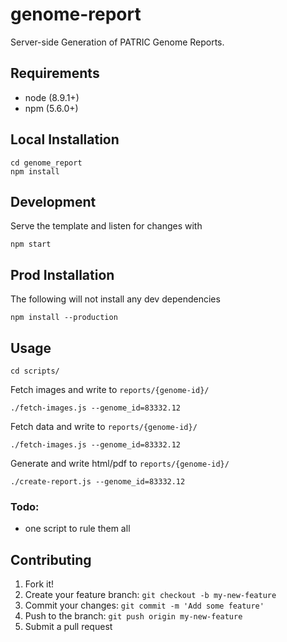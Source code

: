 # genome-report
Server-side Generation of PATRIC Genome Reports.

## Requirements

- node (8.9.1+)
- npm (5.6.0+)

## Local Installation

```
cd genome_report
npm install
```

## Development

Serve the template and listen for changes with

```
npm start
```

## Prod Installation

The following will not install any dev dependencies

```
npm install --production
```

## Usage

```
cd scripts/
```

Fetch images and write to `reports/{genome-id}/`

```
./fetch-images.js --genome_id=83332.12
```

Fetch data and write to `reports/{genome-id}/`

```
./fetch-images.js --genome_id=83332.12
```

Generate and write html/pdf to `reports/{genome-id}/`

```
./create-report.js --genome_id=83332.12
```

### Todo: 
- one script to rule them all

## Contributing

1. Fork it!
2. Create your feature branch: `git checkout -b my-new-feature`
3. Commit your changes: `git commit -m 'Add some feature'`
4. Push to the branch: `git push origin my-new-feature`
5. Submit a pull request
